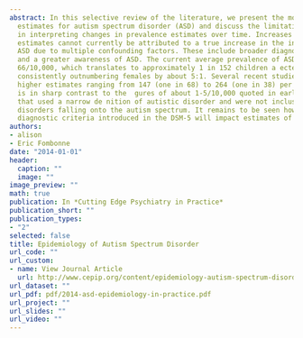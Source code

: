 ```yaml
---
abstract: In this selective review of the literature, we present the most recent prevalence
  estimates for autism spectrum disorder (ASD) and discuss the limitations and challenges
  in interpreting changes in prevalence estimates over time. Increases in ASD prevalence
  estimates cannot currently be attributed to a true increase in the incidence of
  ASD due to multiple confounding factors. These include broader diagnostic criteria
  and a greater awareness of ASD. The current average prevalence of ASD is approximately
  66/10,000, which translates to approximately 1 in 152 children a ected, with males
  consistently outnumbering females by about 5:1. Several recent studies have reported
  higher estimates ranging from 147 (one in 68) to 264 (one in 38) per 10,000. This
  is in sharp contrast to the  gures of about 1-5/10,000 quoted in earlier studies
  that used a narrow de nition of autistic disorder and were not inclusive of all
  disorders falling onto the autism spectrum. It remains to be seen how changes to
  diagnostic criteria introduced in the DSM-5 will impact estimates of ASD prevalence.
authors:
- alison
- Eric Fombonne
date: "2014-01-01"
header:
  caption: ""
  image: ""
image_preview: ""
math: true
publication: In *Cutting Edge Psychiatry in Practice*
publication_short: ""
publication_types:
- "2"
selected: false
title: Epidemiology of Autism Spectrum Disorder
url_code: ""
url_custom:
- name: View Journal Article
  url: http://www.cepip.org/content/epidemiology-autism-spectrum-disorder
url_dataset: ""
url_pdf: pdf/2014-asd-epidemiology-in-practice.pdf
url_project: ""
url_slides: ""
url_video: ""
---
```

